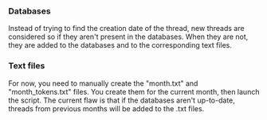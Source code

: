### Databases

Instead of trying to find the creation date of the thread, new threads are considered so if they aren't present in the databases.
When they are not, they are added to the databases and to the corresponding text files.

### Text files

For now, you need to manually create the "month.txt" and "month_tokens.txt" files. You create them for the current month, then launch the script.
The current flaw is that if the databases aren't up-to-date, threads from previous months will be added to the .txt files.
